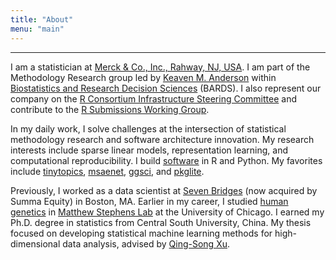 ```yaml
---
title: "About"
menu: "main"
---
```


*  *  *  *

I am a statistician at [Merck & Co., Inc., Rahway, NJ, USA](https://www.merck.com/).
I am part of the Methodology Research group led by
[Keaven M. Anderson](https://keaven.github.io/) within
[Biostatistics and Research Decision Sciences](https://jobs.merck.com/bards)
(BARDS).
I also represent our company on the [R Consortium
Infrastructure Steering Committee](https://r-consortium.org/about/governance.html)
and contribute to the
[R Submissions Working Group](https://rconsortium.github.io/submissions-wg/).

In my daily work, I solve challenges at the intersection of
statistical methodology research and software architecture innovation.
My research interests include sparse linear models,
representation learning, and computational reproducibility.
I build [software](https://nanx.me/software/) in R and Python.
My favorites include
[tinytopics](https://nanx.me/tinytopics/),
[msaenet](https://nanx.me/msaenet/),
[ggsci](https://nanx.me/ggsci/),
and
[pkglite](https://merck.github.io/pkglite/).

Previously, I worked as a data scientist at
[Seven Bridges](https://www.sevenbridges.com/)
(now acquired by Summa Equity) in Boston, MA.
Earlier in my career, I studied [human genetics](https://genes.uchicago.edu/) in
[Matthew Stephens Lab](https://stephenslab.uchicago.edu/)
at the University of Chicago.
I earned my Ph.D. degree in statistics from Central South University, China.
My thesis focused on developing statistical machine learning methods for
high-dimensional data analysis, advised by
[Qing-Song Xu](https://scholar.google.com/citations?user=b98MXiYAAAAJ&hl=en).

<style>
.content .markdown {
  font-size: 1.09375rem;
  font-feature-settings: normal;
}
</style>
